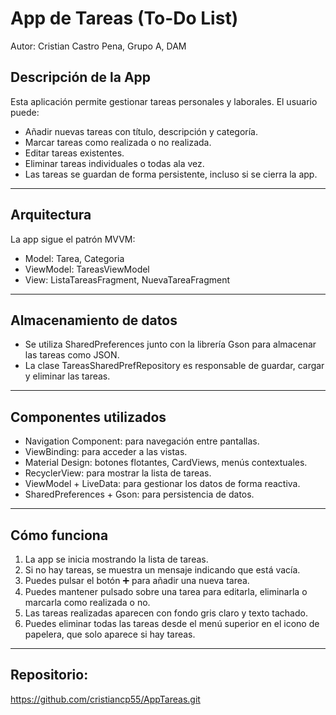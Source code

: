 # App de Tareas (To-Do List)
Autor: Cristian Castro Pena, Grupo A, DAM

## Descripción de la App

Esta aplicación permite gestionar tareas personales y laborales. El usuario puede:

- Añadir nuevas tareas con título, descripción y categoría.
- Marcar tareas como realizada o no realizada.
- Editar tareas existentes.
- Eliminar tareas individuales o todas ala vez.
- Las tareas se guardan de forma persistente, incluso si se cierra la app.

---

## Arquitectura

La app sigue el patrón MVVM:

- Model: Tarea, Categoria
- ViewModel: TareasViewModel
- View: ListaTareasFragment, NuevaTareaFragment

---

## Almacenamiento de datos

- Se utiliza SharedPreferences junto con la librería Gson para almacenar las tareas como JSON.
- La clase TareasSharedPrefRepository es responsable de guardar, cargar y eliminar las tareas.

---

## Componentes utilizados

- Navigation Component: para navegación entre pantallas.
- ViewBinding: para acceder a las vistas.
- Material Design: botones flotantes, CardViews, menús contextuales.
- RecyclerView: para mostrar la lista de tareas.
- ViewModel + LiveData: para gestionar los datos de forma reactiva.
- SharedPreferences + Gson: para persistencia de datos.

---

## Cómo funciona

1. La app se inicia mostrando la lista de tareas.
2. Si no hay tareas, se muestra un mensaje indicando que está vacía.
3. Puedes pulsar el botón ➕ para añadir una nueva tarea.
4. Puedes mantener pulsado sobre una tarea para editarla, eliminarla o marcarla como realizada o no.
5. Las tareas realizadas aparecen con fondo gris claro y texto tachado.
6. Puedes eliminar todas las tareas desde el menú superior en el icono de papelera, que solo aparece si hay tareas.

---
## Repositorio:
https://github.com/cristiancp55/AppTareas.git






